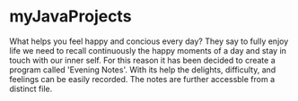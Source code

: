 # myJavaProjects
What helps you feel happy and concious every day?
They say to fully enjoy life we need to recall continuously the happy moments of a day and stay in touch with our inner self.
For this reason it has been decided to create a program called 'Evening Notes'.
With its help the delights, difficulty, and feelings can be easily recorded.
The notes are further accessble from a distinct file.
